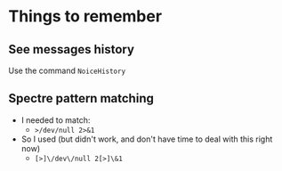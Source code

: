 # Things to remember

## See messages history

Use the command `NoiceHistory`

## Spectre pattern matching

- I needed to match:
  - `>/dev/null 2>&1`
- So I used (but didn't work, and don't have time to deal with this right now)
  - `[>]\/dev\/null 2[>]\&1`
